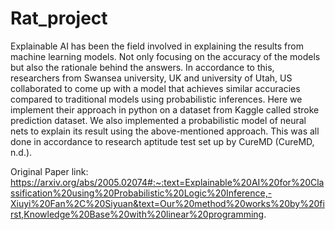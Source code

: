 # Rat_project

Explainable AI has been the field involved in explaining the results from machine learning models. Not only focusing on the accuracy of the models but also the rationale behind the answers. 
In accordance to this, researchers from Swansea university, UK and university of Utah, US collaborated to come up with a model that achieves similar accuracies compared to traditional models using probabilistic inferences. 
Here we implement their approach in python on a dataset from Kaggle called stroke prediction dataset. 
We also implemented a probabilistic model of neural nets to explain its result using the above-mentioned approach. 
This was all done in accordance to research aptitude test set up by CureMD (CureMD, n.d.). 

Original Paper link: https://arxiv.org/abs/2005.02074#:~:text=Explainable%20AI%20for%20Classification%20using%20Probabilistic%20Logic%20Inference,-Xiuyi%20Fan%2C%20Siyuan&text=Our%20method%20works%20by%20first,Knowledge%20Base%20with%20linear%20programming.
